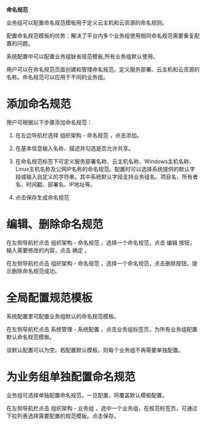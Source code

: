 


**命名规范**

业务组可以配置命名规范模板用于定义云主机和云资源的命名规则。

配置命名规范模板的优势：解决了平台内多个业务组使用相同命名规范需要重复配置的问题。

系统配置中可以配置业务组缺省规范模板,所有业务组默认使用。

用户可以在命名规范页面创建和管理命名规范，定义服务部署、云主机和云资源的名称。命名规范可以应用于不同的业务组。

#  添加命名规范

用户可根据以下步骤添加命名规范：

  1.  在左边导航栏选择 组织架构 - 命名规范 ，点击添加。

  2.  在基本信息输入名称、描述并勾选是否允许共享。

  3.  在命名规范标签下可定义服务部署名称、云主机名称、Windows主机名称、Linux主机名称及公网IP名称的命名规范。配置时可以选择系统提供的默认字段或输入自定义的字符串，其中系统默认字段支持业务组名、项目名、所有者名、时间戳、部署名、IP地址等。

  4.  点击保存生成命名规范

# 编辑、删除命名规范

在左侧导航栏点击 组织架构 - 命名规范 ，选择一个命名规范，点击 编辑 按钮，输入需要修改的内容，点击 确定 。

在左侧导航栏点击 组织架构 - 命名规范 ，选择一个命名规范，点击删除按钮，提示删除命名规范成功。


# 全局配置规范模板

系统配置里可配置业务组默认的命名规范模板。

在左侧导航栏点击 系统管理 - 系统配置 ，点击业务组标签页，为所有业务组配置默认命名规范模板。

该默认配置可以为空。若配置默认模板，则每个业务组不再需要单独配置。


# 为业务组单独配置命名规范

业务组可选择单独配置命名规范，一旦配置，将覆盖默认模板配置。

在左侧导航栏点击 组织架构 - 业务组 ，选中一个业务组，在规范标签页，可通过下拉列表选择需要配置的规范模板。点击保存。
